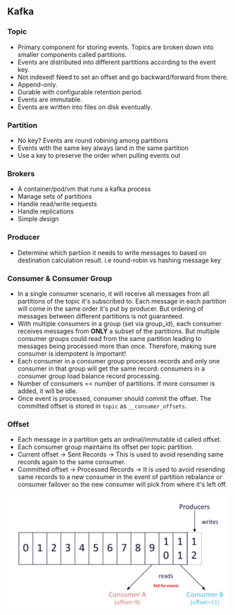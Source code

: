 ## Kafka

### Topic

- Primary component for storing events. Topics are broken down into smaller components called partitions.
- Events are distributed into different partitions according to the event key.
- Not indexed! Need to set an offset and go backward/forward from there.
- Append-only.
- Durable with configurable retention period.
- Events are immutable.
- Events are written into files on disk eventually.

### Partition

- No key? Events are round robining among partitions
- Events with the same key always land in the same partition
- Use a key to preserve the order when pulling events out

### Brokers

- A container/pod/vm that runs a kafka process
- Manage sets of partitions
- Handle read/write requests
- Handle replications
- Simple design

### Producer

- Determine which partiion it needs to write messages to based on destination calculation result. i.e round-robin vs hashing message key

### Consumer & Consumer Group

- In a single consumer scenario, it will receive all messages from all partitions of the topic it's subscribed to. Each message in each partition will come in the same order it's put by producer. But ordering of messages between different partitions is not guaranteed.
- With multiple consumers in a group (set via group_id), each consumer receives messages from **ONLY** a subset of the partitions. But multiple consumer groups could read from the same partition leading to messages being processed more than once. Therefore, making sure consumer is idempotent is important!
- Each consumer in a consumer group processes records and only one consumer in that group will get the same record. consumers in a consumer group load balance record processing.
- Number of consumers =< number of partitions. If more consumer is added, it will be idle.
- Once event is processed, consumer should commit the offset. The committed offset is stored in `topic` as `__consumer_offsets`.

### Offset

- Each message in a partition gets an ordinal/immutable id called offset.
- Each consumer group maintains its offset per topic partition.
- Current offset -> Sent Records -> This is used to avoid resending same records again to the same consumer.
- Committed offset -> Processed Records -> It is used to avoid resending same records to a new consumer in the event of partition rebalance or consumer failover so the new consumer will pick from where it's left off.

<img src="./consumer-producer-offset.png" width="640" />
